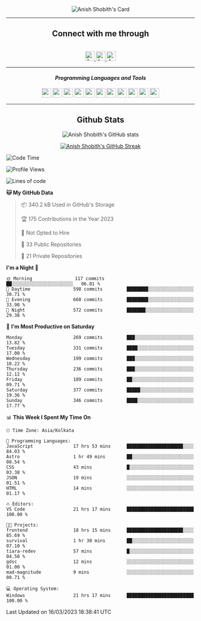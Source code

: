 <div align="center">

![Anish Shobith's Card](https://cardivo.vercel.app/api?name=Anish%20Shobith%20P%20S&description=Hi%20there%F0%9F%91%8B,%20I%20am%20a%2020-years-old.%20I%20am%20a%20Web%20and%20Application%20developer%20from%20India.%20Nice%20to%20meet%20you%20all.%20Looking%20forward%20to%20paritcipate%20with%20you.&image=https://i.imgur.com/WlQk3PY.jpg&&disableAnimation=true&site=https://anishshobithps.tech&pattern=plus&colorPattern=%23171616&backgroundColor=%231a1b26&instagram=anish_shobith&linkedin=Anish%20Shobith%20P%20S&fontColor=%23ffffff&iconColor=%23ffffff)

<hr>
 <h2> Connect with me through </h2>
<br>
<a href="https://www.instagram.com/anish_shobith/">
    <img alt="Anish Shobith's Instagram" width="25px" src="https://raw.githubusercontent.com/Anish-Shobith/Anish-Shobith/master/assets/socials/instagram.svg">
    </a>
    <a href="https://discord.gg/cWgDskT">
    <img alt="Anish Shobith's Discord", width="25px" src="https://raw.githubusercontent.com/Anish-Shobith/Anish-Shobith/master/assets/socials/discord.svg">
    </a>
    <a href="https://open.spotify.com/user/goshcrm0y9jzum2lffvu6f4hz">
    <img alt="Anish Shobith's Spotify", width="25px" src="https://raw.githubusercontent.com/Anish-Shobith/Anish-Shobith/master/assets/socials/spotify.svg">
    </a>
    <br>
    <hr>
    <h4> <i> Programming Languages and Tools </i> </h4>
    <img width="25px" src="https://raw.githubusercontent.com/Anish-Shobith/Anish-Shobith/master/assets/languages/javascript.svg">
    <img width="25px" src="https://raw.githubusercontent.com/Anish-Shobith/Anish-Shobith/master/assets/languages/typescript.svg">
    <img width="25px" src="https://raw.githubusercontent.com/Anish-Shobith/Anish-Shobith/master/assets/languages/cpp.svg">
    <img width="25px" src="https://raw.githubusercontent.com/Anish-Shobith/Anish-Shobith/master/assets/languages/ruby.svg">
    <img width="25px" src="https://raw.githubusercontent.com/Anish-Shobith/Anish-Shobith/master/assets/languages/html.svg">
    <img width="25px" src="https://raw.githubusercontent.com/Anish-Shobith/Anish-Shobith/master/assets/tools/nodejs.svg">
    <img width="25px" src="https://raw.githubusercontent.com/Anish-Shobith/Anish-Shobith/master/assets/tools/docker.svg">
    <img width="25px" src="https://raw.githubusercontent.com/Anish-Shobith/Anish-Shobith/master/assets/tools/webstorm.svg">
    <img width="25px" src="https://raw.githubusercontent.com/Anish-Shobith/Anish-Shobith/master/assets/tools/intellij.svg">
    <img width="25px" src="https://raw.githubusercontent.com/Anish-Shobith/Anish-Shobith/master/assets/tools/visualstudiocode.svg">
    <img width="25px" src="https://raw.githubusercontent.com/Anish-Shobith/Anish-Shobith/master/assets/tools/git.svg">
<hr>
 <h2> Github Stats </h2>

![Anish Shobith's GitHub stats](https://github-readme-stats-fk82.vercel.app/api?username=Anish-Shobith&show_icons=true&theme=tokyonight&count_private=true)

[![Anish Shobith's GitHub Streak](https://streak-stats.demolab.com?user=Anish-Shobith&theme=tokyonight&hide_border=true&border_radius=4.6)](https://git.io/streak-stats)

</div>

<!--START_SECTION:waka-->
![Code Time](http://img.shields.io/badge/Code%20Time-831%20hrs%2014%20mins-blue)

![Profile Views](http://img.shields.io/badge/Profile%20Views-9-blue)

![Lines of code](https://img.shields.io/badge/From%20Hello%20World%20I%27ve%20Written-439.1%20thousand%20lines%20of%20code-blue)

**🐱 My GitHub Data** 

> 📦 340.2 kB Used in GitHub's Storage 
 > 
> 🏆 175 Contributions in the Year 2023
 > 
> 🚫 Not Opted to Hire
 > 
> 📜 33 Public Repositories 
 > 
> 🔑 21 Private Repositories 
 > 
**I'm a Night 🦉** 

```text
🌞 Morning                117 commits         ██░░░░░░░░░░░░░░░░░░░░░░░   06.01 % 
🌆 Daytime                598 commits         ████████░░░░░░░░░░░░░░░░░   30.71 % 
🌃 Evening                660 commits         ████████░░░░░░░░░░░░░░░░░   33.90 % 
🌙 Night                  572 commits         ███████░░░░░░░░░░░░░░░░░░   29.38 % 
```
📅 **I'm Most Productive on Saturday** 

```text
Monday                   269 commits         ███░░░░░░░░░░░░░░░░░░░░░░   13.82 % 
Tuesday                  331 commits         ████░░░░░░░░░░░░░░░░░░░░░   17.00 % 
Wednesday                199 commits         ███░░░░░░░░░░░░░░░░░░░░░░   10.22 % 
Thursday                 236 commits         ███░░░░░░░░░░░░░░░░░░░░░░   12.12 % 
Friday                   189 commits         ██░░░░░░░░░░░░░░░░░░░░░░░   09.71 % 
Saturday                 377 commits         █████░░░░░░░░░░░░░░░░░░░░   19.36 % 
Sunday                   346 commits         ████░░░░░░░░░░░░░░░░░░░░░   17.77 % 
```


📊 **This Week I Spent My Time On** 

```text
🕑︎ Time Zone: Asia/Kolkata

💬 Programming Languages: 
JavaScript               17 hrs 53 mins      █████████████████████░░░░   84.03 % 
Astro                    1 hr 49 mins        ██░░░░░░░░░░░░░░░░░░░░░░░   08.54 % 
CSS                      43 mins             █░░░░░░░░░░░░░░░░░░░░░░░░   03.38 % 
JSON                     19 mins             ░░░░░░░░░░░░░░░░░░░░░░░░░   01.51 % 
HTML                     14 mins             ░░░░░░░░░░░░░░░░░░░░░░░░░   01.17 % 

🔥 Editors: 
VS Code                  21 hrs 17 mins      █████████████████████████   100.00 % 

🐱‍💻 Projects: 
frontend                 18 hrs 15 mins      █████████████████████░░░░   85.69 % 
survival                 1 hr 30 mins        ██░░░░░░░░░░░░░░░░░░░░░░░   07.10 % 
tiara-redev              57 mins             █░░░░░░░░░░░░░░░░░░░░░░░░   04.50 % 
gdsc                     12 mins             ░░░░░░░░░░░░░░░░░░░░░░░░░   01.00 % 
mad-magnitude            9 mins              ░░░░░░░░░░░░░░░░░░░░░░░░░   00.71 % 

💻 Operating System: 
Windows                  21 hrs 17 mins      █████████████████████████   100.00 % 
```


 Last Updated on 16/03/2023 18:38:41 UTC
<!--END_SECTION:waka-->
